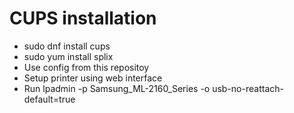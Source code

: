 # CUPS installation

- sudo dnf install cups
- sudo yum install splix
- Use config from this repositoy
- Setup printer using web interface
- Run lpadmin -p Samsung_ML-2160_Series -o usb-no-reattach-default=true
